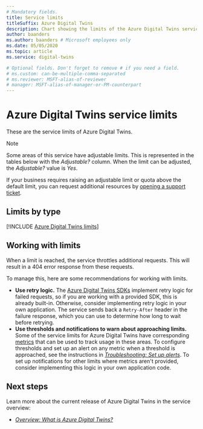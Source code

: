 ```yaml
---
# Mandatory fields.
title: Service limits
titleSuffix: Azure Digital Twins
description: Chart showing the limits of the Azure Digital Twins service.
author: baanders
ms.author: baanders # Microsoft employees only
ms.date: 05/05/2020
ms.topic: article
ms.service: digital-twins

# Optional fields. Don't forget to remove # if you need a field.
# ms.custom: can-be-multiple-comma-separated
# ms.reviewer: MSFT-alias-of-reviewer
# manager: MSFT-alias-of-manager-or-PM-counterpart
---
```


# Azure Digital Twins service limits

These are the service limits of Azure Digital Twins.

> [!NOTE]
> Some areas of this service have adjustable limits. This is represented in the tables below with the *Adjustable?* column. When the limit can be adjusted, the *Adjustable?* value is *Yes*.
>
> If your business requires raising an adjustable limit or quota above the default limit, you can request additional resources by [opening a support ticket](https://ms.portal.azure.com/#blade/Microsoft_Azure_Support/HelpAndSupportBlade/newsupportrequest).

## Limits by type

[!INCLUDE [Azure Digital Twins limits](../../includes/digital-twins-limits.md)]

## Working with limits

When a limit is reached, the service throttles additional requests. This will result in a 404 error response from these requests.

To manage this, here are some recommendations for working with limits.
* **Use retry logic.** The [Azure Digital Twins SDKs](how-to-use-apis-sdks.md) implement retry logic for failed requests, so if you are working with a provided SDK, this is already built-in. Otherwise, consider implementing retry logic in your own application. The service sends back a `Retry-After` header in the failure response, which you can use to determine how long to wait before retrying.
* **Use thresholds and notifications to warn about approaching limits.** Some of the service limits for Azure Digital Twins have corresponding [metrics](troubleshoot-metrics.md) that can be used to track usage in these areas. To configure thresholds and set up an alert on any metric when a threshold is approached, see the instructions in [*Troubleshooting: Set up alerts*](troubleshoot-alerts.md). To set up notifications for other limits where metrics aren't provided, consider implementing this logic in your own application code.

## Next steps

Learn more about the current release of Azure Digital Twins in the service overview:
* [*Overview: What is Azure Digital Twins?*](overview.md)
